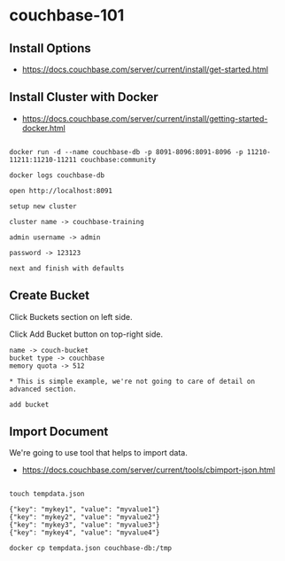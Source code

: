 # couchbase-101



## Install Options

- https://docs.couchbase.com/server/current/install/get-started.html

## Install Cluster with Docker

- https://docs.couchbase.com/server/current/install/getting-started-docker.html

```

docker run -d --name couchbase-db -p 8091-8096:8091-8096 -p 11210-11211:11210-11211 couchbase:community

docker logs couchbase-db

open http://localhost:8091

setup new cluster

cluster name -> couchbase-training

admin username -> admin

password -> 123123

next and finish with defaults

```

## Create Bucket 

Click Buckets section on left side.

Click Add Bucket button on top-right side.
```
name -> couch-bucket
bucket type -> couchbase 
memory quota -> 512

* This is simple example, we're not going to care of detail on advanced section.

add bucket
```

## Import Document

We're going to use tool that helps to import data.

- https://docs.couchbase.com/server/current/tools/cbimport-json.html

```

touch tempdata.json 

{"key": "mykey1", "value": "myvalue1"}
{"key": "mykey2", "value": "myvalue2"}
{"key": "mykey3", "value": "myvalue3"}
{"key": "mykey4", "value": "myvalue4"}

docker cp tempdata.json couchbase-db:/tmp

```
